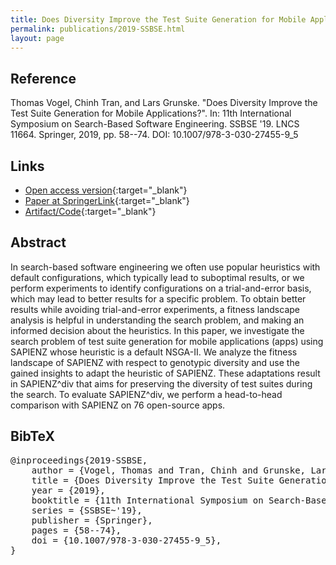 ```yaml
---
title: Does Diversity Improve the Test Suite Generation for Mobile Applications?
permalink: publications/2019-SSBSE.html
layout: page
---
```


## Reference
Thomas Vogel, Chinh Tran, and Lars Grunske. "Does Diversity Improve the Test Suite Generation for Mobile Applications?". In: 11th International Symposium on Search-Based Software Engineering. SSBSE '19. LNCS 11664. Springer, 2019, pp. 58--74. DOI: 10.1007/978-3-030-27455-9_5

## Links
* [Open access version](https://arxiv.org/abs/1906.08142){:target="_blank"}
* [Paper at SpringerLink](https://doi.org/10.1007/978-3-030-27455-9_5){:target="_blank"}
* [Artifact/Code](https://github.com/thomas-vogel/sapienzdiv-ssbse19){:target="_blank"}

## Abstract
In search-based software engineering we often use popular heuristics with default configurations, which typically lead to suboptimal results, or we perform experiments to identify configurations on a trial-and-error basis, which may lead to better results for a specific problem. To obtain better results while avoiding trial-and-error experiments, a fitness landscape analysis is helpful in understanding the search problem, and making an informed decision about the heuristics. In this paper, we investigate the search problem of test suite generation for mobile applications (apps) using SAPIENZ whose heuristic is a default NSGA-II. We analyze the fitness landscape of SAPIENZ with respect to genotypic diversity and use the gained insights to adapt the heuristic of SAPIENZ. These adaptations result in SAPIENZ^div that aims for preserving the diversity of test suites during the search. To evaluate SAPIENZ^div, we perform a head-to-head comparison with SAPIENZ on 76 open-source apps.

## BibTeX

<div class="bibtex">
<pre>@inproceedings{2019-SSBSE,
    author = {Vogel, Thomas and Tran, Chinh and Grunske, Lars},
    title = {Does Diversity Improve the Test Suite Generation for Mobile Applications?},
    year = {2019},
    booktitle = {11th International Symposium on Search-Based Software Engineering},
    series = {SSBSE~'19},
    publisher = {Springer},
    pages = {58--74},
    doi = {10.1007/978-3-030-27455-9_5},
}</pre>
</div>
